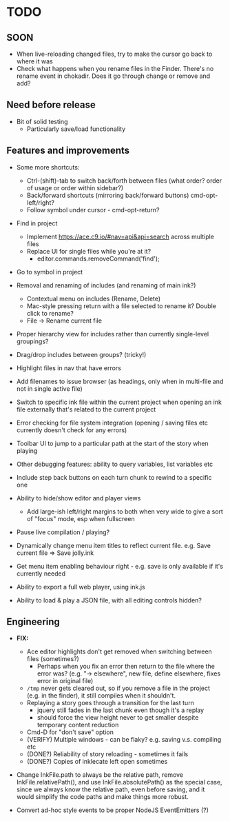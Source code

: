 # TODO

## SOON

* When live-reloading changed files, try to make the cursor go back to where it was
* Check what happens when you rename files in the Finder. There's no rename event in chokadir. Does it go through change or remove and add?

## Need before release

* Bit of solid testing
    * Particularly save/load functionality

## Features and improvements

* Some more shortcuts:
    * Ctrl-(shift)-tab to switch back/forth between files (what order? order of usage or order within sidebar?)
    * Back/forward shortcuts (mirroring back/forward buttons) cmd-opt-left/right?
    * Follow symbol under cursor - cmd-opt-return? 

* Find in project
    * Implement <https://ace.c9.io/#nav=api&api=search> across multiple files
    * Replace UI for single files while you're at it?
        * editor.commands.removeCommand('find');

* Go to symbol in project

* Removal and renaming of includes (and renaming of main ink?)
    * Contextual menu on includes (Rename, Delete)
    * Mac-style pressing return with a file selected to rename it? Double click to rename?
    * File -> Rename current file

* Proper hierarchy view for includes rather than currently single-level groupings?
* Drag/drop includes between groups? (tricky!)
* Highlight files in nav that have errors
* Add filenames to issue browser (as headings, only when in multi-file and not in single active file)
* Switch to specific ink file within the current project when opening an ink file externally that's related to the current project

* Error checking for file system integration (opening / saving files etc currently doesn't check for any errors)

* Toolbar UI to jump to a particular path at the start of the story when playing
* Other debugging features: ability to query variables, list variables etc
* Include step back buttons on each turn chunk to rewind to a specific one

* Ability to hide/show editor and player views
    * Add large-ish left/right margins to both when very wide to give a sort of "focus" mode, esp when fullscreen

* Pause live compilation / playing?

* Dynamically change menu item titles to reflect current file. e.g. Save current file => Save jolly.ink

* Get menu item enabling behaviour right - e.g. save is only available if it's currently needed

* Ability to export a full web player, using ink.js

* Ability to load & play a JSON file, with all editing controls hidden?

## Engineering

* **FIX:**
    * Ace editor highlights don't get removed when switching between files (sometimes?)
        * Perhaps when you fix an error then return to the file where the error was? (e.g. "-> elsewhere", new file, define elsewhere, fixes error in original file)
    * `/tmp` never gets cleared out, so if you remove a file in the project (e.g. in the finder), it still compiles when it shouldn't.
    * Replaying a story goes through a transition for the last turn
        * jquery still fades in the last chunk even though it's a replay
        * should force the view height never to get smaller despite temporary content reduction
    * Cmd-D for "don't save" option
    * (VERIFY) Multiple windows - can be flaky? e.g. saving v.s. compiling etc
    * (DONE?) Reliability of story reloading - sometimes it fails
    * (DONE?) Copies of inklecate left open sometimes

* Change InkFile.path to always be the relative path, remove InkFile.relativePath(), and use InkFile.absolutePath() as the special case, since we always know the relative path, even before saving, and it would simplify the code paths and make things more robust.

* Convert ad-hoc style events to be proper NodeJS EventEmitters (?)
